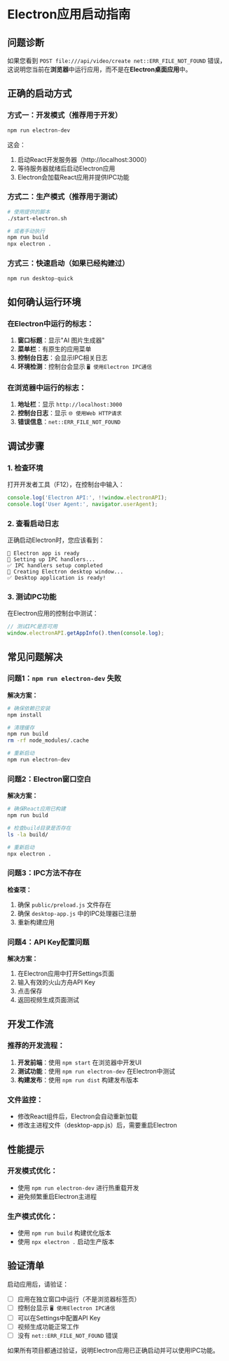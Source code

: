 # Electron应用启动指南

## 问题诊断

如果您看到 `POST file:///api/video/create net::ERR_FILE_NOT_FOUND` 错误，这说明您当前在**浏览器**中运行应用，而不是在**Electron桌面应用**中。

## 正确的启动方式

### 方式一：开发模式（推荐用于开发）
```bash
npm run electron-dev
```
这会：
1. 启动React开发服务器（http://localhost:3000）
2. 等待服务器就绪后启动Electron应用
3. Electron会加载React应用并提供IPC功能

### 方式二：生产模式（推荐用于测试）
```bash
# 使用提供的脚本
./start-electron.sh

# 或者手动执行
npm run build
npx electron .
```

### 方式三：快速启动（如果已经构建过）
```bash
npm run desktop-quick
```

## 如何确认运行环境

### 在Electron中运行的标志：
1. **窗口标题**：显示"AI 图片生成器"
2. **菜单栏**：有原生的应用菜单
3. **控制台日志**：会显示IPC相关日志
4. **环境检测**：控制台会显示 `🖥️ 使用Electron IPC通信`

### 在浏览器中运行的标志：
1. **地址栏**：显示 `http://localhost:3000`
2. **控制台日志**：显示 `🌐 使用Web HTTP请求`
3. **错误信息**：`net::ERR_FILE_NOT_FOUND`

## 调试步骤

### 1. 检查环境
打开开发者工具（F12），在控制台中输入：
```javascript
console.log('Electron API:', !!window.electronAPI);
console.log('User Agent:', navigator.userAgent);
```

### 2. 查看启动日志
正确启动Electron时，您应该看到：
```
🚀 Electron app is ready
🔧 Setting up IPC handlers...
✅ IPC handlers setup completed
🚀 Creating Electron desktop window...
✅ Desktop application is ready!
```

### 3. 测试IPC功能
在Electron应用的控制台中测试：
```javascript
// 测试IPC是否可用
window.electronAPI.getAppInfo().then(console.log);
```

## 常见问题解决

### 问题1：`npm run electron-dev` 失败
**解决方案：**
```bash
# 确保依赖已安装
npm install

# 清理缓存
npm run build
rm -rf node_modules/.cache

# 重新启动
npm run electron-dev
```

### 问题2：Electron窗口空白
**解决方案：**
```bash
# 确保React应用已构建
npm run build

# 检查build目录是否存在
ls -la build/

# 重新启动
npx electron .
```

### 问题3：IPC方法不存在
**检查项：**
1. 确保 `public/preload.js` 文件存在
2. 确保 `desktop-app.js` 中的IPC处理器已注册
3. 重新构建应用

### 问题4：API Key配置问题
**解决方案：**
1. 在Electron应用中打开Settings页面
2. 输入有效的火山方舟API Key
3. 点击保存
4. 返回视频生成页面测试

## 开发工作流

### 推荐的开发流程：
1. **开发前端**：使用 `npm start` 在浏览器中开发UI
2. **测试功能**：使用 `npm run electron-dev` 在Electron中测试
3. **构建发布**：使用 `npm run dist` 构建发布版本

### 文件监控：
- 修改React组件后，Electron会自动重新加载
- 修改主进程文件（desktop-app.js）后，需要重启Electron

## 性能提示

### 开发模式优化：
- 使用 `npm run electron-dev` 进行热重载开发
- 避免频繁重启Electron主进程

### 生产模式优化：
- 使用 `npm run build` 构建优化版本
- 使用 `npx electron .` 启动生产版本

## 验证清单

启动应用后，请验证：
- [ ] 应用在独立窗口中运行（不是浏览器标签页）
- [ ] 控制台显示 `🖥️ 使用Electron IPC通信`
- [ ] 可以在Settings中配置API Key
- [ ] 视频生成功能正常工作
- [ ] 没有 `net::ERR_FILE_NOT_FOUND` 错误

如果所有项目都通过验证，说明Electron应用已正确启动并可以使用IPC功能。
